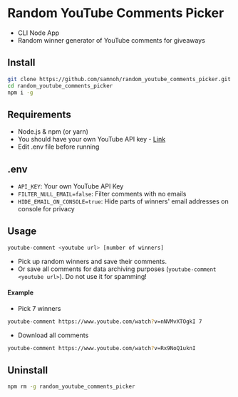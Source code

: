 # Random YouTube Comments Picker

-   CLI Node App
-   Random winner generator of YouTube comments for giveaways

## Install

```Bash
git clone https://github.com/samnoh/random_youtube_comments_picker.git
cd random_youtube_comments_picker
npm i -g
```

## Requirements

-   Node.js & npm (or yarn)
-   You should have your own YouTube API key - [Link](https://developers.google.com/youtube/v3/getting-started)
-   Edit .env file before running

## .env

-   `API_KEY`: Your own YouTube API Key
-   `FILTER_NULL_EMAIL=false`: Filter comments with no emails
-   `HIDE_EMAIL_ON_CONSOLE=true`: Hide parts of winners' email addresses on console for privacy

## Usage

```Bash
youtube-comment <youtube url> [number of winners]
```

-   Pick up random winners and save their comments.
-   Or save all comments for data archiving purposes (`youtube-comment <youtube url>`). Do not use it for spamming!

#### Example

-   Pick 7 winners

```Bash
youtube-comment https://www.youtube.com/watch?v=nNVMvXTOgkI 7
```

-   Download all comments

```Bash
youtube-comment https://www.youtube.com/watch?v=Rx9NoQ1uknI
```

## Uninstall

```Bash
npm rm -g random_youtube_comments_picker
```
